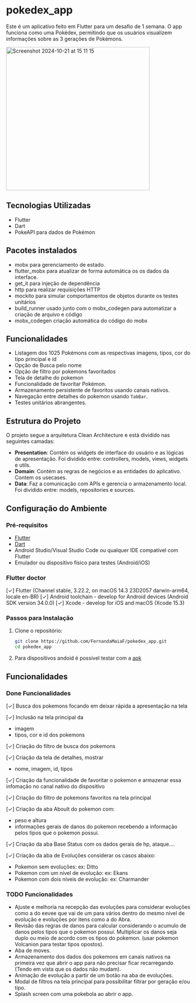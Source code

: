 # pokedex_app

Este é um aplicativo feito em Flutter para um desafio de 1 semana. O app funciona como uma Pokédex, permitindo que os usuários visualizem informações sobre as 3 gerações de Pokémons.

<img width="392" alt="Screenshot 2024-10-21 at 15 11 15" src="https://github.com/user-attachments/assets/e186b5ab-a9ef-4b53-86da-761dc6adddd6">

## Tecnologias Utilizadas

- Flutter
- Dart
- PokeAPI para dados de Pokémon

## Pacotes instalados

- mobx para gerenciamento de estado.
- flutter_mobx para atualizar de forma automática os os dados da interface.
- get_it para injeção de dependência
- http para realizar requisições HTTP
- mockito para simular comportamentos de objetos durante os testes unitários
- build_runner usado junto com o mobx_codegen para automatizar a criação de arquivo e código 
- mobx_codegen criação automática do código do mobx

## Funcionalidades

- Listagem dos 1025 Pokémons com as respectivas imagens, tipos, cor do tipo principal e id
- Opção de Busca pelo nome
- Opção de filtro por pokemons favoritados
- Tela de detalhe do pokemon
- Funcionalidade de favoritar Pokémon.
- Armazenamento persistente de favoritos usando canais nativos.
- Navegação entre detalhes do pokemon usando `TabBar`.
- Testes unitários abrangentes.

## Estrutura do Projeto

O projeto segue a arquitetura Clean Architecture e está dividido nas seguintes camadas:

- **Presentation**: Contém os widgets de interface do usuário e as lógicas de apresentação. Foi dividido entre: controllers, models, views, widgets e utils.
- **Domain**: Contém as regras de negócios e as entidades do aplicativo. Contem os usecases.
- **Data**: Faz a comunicação com APIs e gerencia o armazenamento local. Foi dividido entre: models, repositories e sources.

## Configuração do Ambiente

### Pré-requisitos

- [Flutter](https://flutter.dev/docs/get-started/install)
- [Dart](https://dart.dev/get-dart)
- Android Studio/Visual Studio Code ou qualquer IDE compatível com Flutter
- Emulador ou dispositivo físico para testes (Android/iOS)

### Flutter doctor

[✓] Flutter (Channel stable, 3.22.2, on macOS 14.3 23D2057 darwin-arm64, locale en-BR)
[✓] Android toolchain - develop for Android devices (Android SDK version 34.0.0)
[✓] Xcode - develop for iOS and macOS (Xcode 15.3)

### Passos para Instalação

1. Clone o repositório:
   ```bash
   git clone https://github.com/FernandaMaiaF/pokedex_app.git
   cd pokedex_app

2. Para dispositivos andoid é possível testar com a [apk](https://drive.google.com/file/d/19mP8qDA7rHHGNuWdrl5bkgwZTZTGy65b/view?usp=drive_link)

## Funcionalidades

### Done Funcionalidades

[✓] Busca dos pokemons focando em deixar rápida a apresentação na tela

[✓] Inclusão na tela principal da
   - imagem
   - tipos, cor e id dos pokemons
     
[✓] Criação do filtro de busca dos pokemons

[✓] Criação da tela de detalhes, mostrar
   - nome, imagem, id, tipos

[✓] Criação da funcionalidade de favoritar o pokemon e armazenar essa infomação no canal nativo do dispositivo

[✓] Criação do filtro de pokemons favoritos na tela principal

[✓] Criação da aba Aboult do pokemon com:
   - peso e altura
   - informações gerais de danos do pokemon recebendo a informação pelos tipos que o pokemon possui.

[✓] Criação da aba Base Status com os dados gerais de hp, ataque....

[✓] Criação da aba de Evoluções considerar os casos abaixo:
   - Pokemon sem evoluções: ex: Ditto
   - Pokemon com um nível de evolução: ex: Ekans
   - Pokemon com dois níveis de evolução: ex: Charmander

### TODO Funcionalidades

- Ajuste e melhoria na recepção das evoluções para considerar evoluções como a do eevee que vai de um para vários dentro do mesmo nível de evolução e evoluções por itens como a do Abra.
- Revisão das regras de danos para calcular considerando o acumulo de danos pelos tipos que o pokemon possui. Multiplicar os danos seja duplo ou meio de acordo com os tipos do pokemon. (usar pokemon Volcanion para testar tipos opostos).
- Aba de moves.
- Armazenamento dos dados dos pokemons em canais nativos na primeira vez que abrir o app para não precisar ficar recarregando (Tendo em vista que os dados não mudam).
- Animação de evolução a partir de um botão na aba de evoluções.
- Modal de filtros na tela principal para possibilitar filtrar por geração e/ou tipo.
- Splash screen com uma pokebola ao abrir o app.
